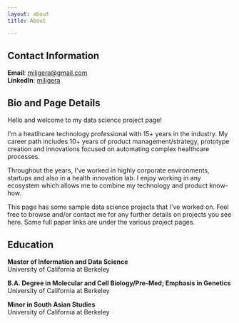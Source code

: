 ```yaml
---
layout: about
title: About

---
```


## Contact Information

**Email**: miligera@gmail.com  
**LinkedIn**: [miligera](https://www.linkedin.com/in/miligera/)

## Bio and Page Details
Hello and welcome to my data science project page!  

I'm a heatlhcare technology professional with 15+ years in the industry. My career path includes 10+ years of product management/strategy, prototype creation and innovations focused on automating complex healthcare processes.

Throughout the years, I've worked in highly corporate environments, startups and also in a health innovation lab. I enjoy working in any ecosystem which allows me to combine my technology and product know-how.

This page has some sample data science projects that I've worked on. Feel free to browse and/or contact me for any further details on projects you see here. Some full paper links are under the various project pages.

## Education
**Master of Information and Data Science**  
University of California at Berkeley  

**B.A. Degree in Molecular and Cell Biology/Pre-Med; Emphasis in Genetics**  
University of California at Berkeley  

**Minor in South Asian Studies**  
University of California at Berkeley

